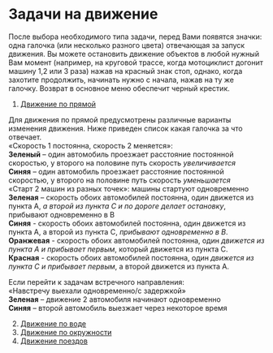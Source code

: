 # Задачи на движение 
После выбора необходимого типа задачи, перед Вами появятся значки: одна галочка (или несколько разного цвета) отвечающая за запуск движения. Вы можете остановить движение объектов в любой нужный Вам момент (например, на круговой трассе, когда мотоциклист догонит машину 1,2 или 3 раза) нажав на красный знак стоп, однако, когда захотите продолжить, начинать нужно с начала, нажав на ту же галочку. Возврат в основное меню обеспечит черный крестик.

1. [Движение по прямой](https://scratch.mit.edu/projects/761016405) <br>

Для движения по прямой предусмотрены различные варианты изменения движения. Ниже приведен список какая галочка за что отвечает.<br>
«Скорость 1 постоянна, скорость 2 меняется»:<br>
**Зеленый** – один автомобиль проезжает расстояние постоянной скоростью, у второго на половине путь скорость *увеличивается*<br>
**Синяя** – один автомобиль проезжает расстояние постоянной скоростью, у второго на половине путь скорость *уменьшается*<br>
«Старт 2 машин из разных точек»: машины стартуют одновременно<br>
**Зеленая** – скорость обоих автомобилей постоянна, один движется из пункта А, *а второй из пункта С и по дороге делает остановку*, прибывают одновременно в В<br>
**Синяя** - скорость обоих автомобилей постоянна, один движется из пункта А, а второй из пункта С, *прибывают одновременно в В*.<br>
**Оранжевая** - скорость обоих автомобилей постоянна, один *движется из пункта А и прибывает первым*, который движется из пункта С.<br>
**Красная** - скорость обоих автомобилей постоянна, один *движется из пункта С и прибывает первым*, а второй движется из пункта А.<br>

Если перейти к задачам встречного направления:<br>
«Навстречу выехали одновременно/с задержкой»<br>
**Зеленая** – движение 2 автомобиля начинают одновременно<br>
**Синяя** – второй автомобиль выезжает через некоторое время<br>

2. [Движение по воде](https://scratch.mit.edu/projects/761017159)
3. [Движение по окружности](https://scratch.mit.edu/projects/761017636)
4. [Движение поездов](https://scratch.mit.edu/projects/761018110)
